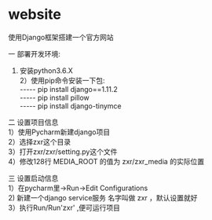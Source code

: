# website
使用Django框架搭建一个官方网站  

一 部署开发环境:  
1) 安装python3.6.X    
2）使用pip命令安装一下包:    
----- pip install django==1.11.2  
----- pip install pillow  
----- pip install django-tinymce  

二 设置项目信息  
1）使用Pycharm新建django项目  
2）选择zxr这个目录  
3）打开zxr/zxr/setting.py这个文件  
4）修改128行 MEDIA_ROOT 的值为 zxr/zxr_media 的实际位置  

三 设置启动信息  
1）在pycharm里->Run->Edit Configurations  
2) 新建一个django service服务 名字叫做 zxr ，默认设置就好  
3）执行Run/Run'zxr' ,便可运行项目  
